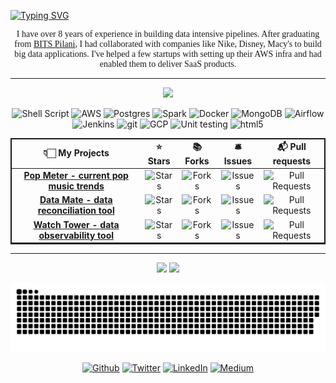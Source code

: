 [//]: # (Dynamically Typing Header: https://readme-typing-svg.demolab.com/demo/)
<a href="https://git.io/typing-svg"><img src="https://readme-typing-svg.herokuapp.com?font=Pacifico&size=40&duration=3000&pause=1000&color=58A6FF&center=true&vCenter=true&width=900&height=120&lines=Hello+There+%F0%9F%99%8B%F0%9F%8F%BB;Meet+me%2C+Bharath+%F0%9F%99%87%F0%9F%8F%BB;I+work+with+%26+lead+Data+Engineering+teams+%F0%9F%91%8A%F0%9F%8F%BB;I+specialize+in+Big+Data+%26+ML+Pipelines+%F0%9F%99%8C%F0%9F%8F%BB" alt="Typing SVG" /></a>

[//]: # (Text below the dynamic header)
<div align="center">
    <div style="text-align: center; width: 100%;">
        <p style="font-family: Copperplate, Papyrus, fantasy;">
            I have over 8 years of experience in building data intensive pipelines. After graduating from <a href="https://www.bits-pilani.ac.in/MediaRanking">BITS Pilani</a>, I had collaborated with companies like Nike, Disney, Macy's to build big data applications. I've helped a few startups with setting up their AWS infra and
            had enabled them to deliver SaaS products.
        </p>
    </div>
</div>



----

<div align="center">

![](https://camo.githubusercontent.com/a3ccfae79c559d3ff0c7ece89882c93bf278d01f0d2a1d908e19497630dca49d/68747470733a2f2f692e67697068792e636f6d2f6d656469612f4c4d7439363338644f38646674416a74636f2f3230302e77656270)


<div style="margin-left:0px; width:100%;">
<p>
  <img alt="Shell Script" src="https://img.shields.io/badge/Shell_Script-121011?style=for-the-badge&logo=gnu-bash&logoColor=white" />
  <img alt="AWS" src="https://img.shields.io/badge/AWS (+Hadoop)-232F3E?style=for-the-badge&logo=amazon-aws&logoColor=white" />
  <img alt="Postgres" src="https://img.shields.io/badge/PGSQL(+RDS)-316192?style=for-the-badge&logo=postgresql&logoColor=white" />
  <img alt="Spark" src="https://img.shields.io/badge/PySpark (@EMR/@DBR/+Glue)-FF3621?style=for-the-badge&logo=Databricks&logoColor=white" />
  <img alt="Docker" src="https://img.shields.io/badge/-Docker-46a2f1?style=for-the-badge&logo=docker&logoColor=white" />
  <img alt="MongoDB" src="https://img.shields.io/badge/-MongoDB-13aa52?style=for-the-badge&logo=mongodb&logoColor=white" />
  <img alt="Airflow" src="https://img.shields.io/badge/Airflow-017CEE?style=for-the-badge&logo=Apache%20Airflow&logoColor=black" />
  <img alt="Jenkins" src="https://img.shields.io/badge/Jenkins-D24939?style=for-the-badge&logo=Jenkins&logoColor=white" />
  <img alt="git" src="https://img.shields.io/badge/-Git-F05032?style=for-the-badge&logo=git&logoColor=white" />
  <img alt="GCP" src="https://img.shields.io/badge/-GCP-1a73e8?style=for-the-badge&logo=google-cloud&logoColor=white" />
  <img alt="Unit testing" src="https://img.shields.io/badge/Unit_testing-14354C?style=for-the-badge&logo=python&logoColor=white" />
  <img alt="html5" src="https://img.shields.io/badge/-HTML5-E34F26?style=for-the-badge&logo=html5&logoColor=white" />
</p>
</div>
</DIV>


<table width="80%" style="margin: 0 auto; border:2px solid;text-align:center">
  <thead align="center">
    <tr border: none;>
      <td><b>👇🏻 My Projects</b></td>
      <td><b>⭐ Stars</b></td>
      <td><b>📚 Forks</b></td>
      <td><b>🛎 Issues</b></td>
      <td><b>📬 Pull requests</b></td>
    </tr>
  </thead>
  <tbody>
    <tr>
      <td style="text-align: center"><a href="https://github.com/bharathpatnaik/pop-meter"><b>Pop Meter - current pop music trends</b></a></td>
      <td style="text-align: center"><img alt="Stars" src="https://img.shields.io/github/stars/bharathpatnaik/pop-meter?style=flat-square&labelColor=343b41"/></td>
      <td style="text-align: center"><img alt="Forks" src="https://img.shields.io/github/forks/bharathpatnaik/pop-meter?style=flat-square&labelColor=343b41"/></td>
      <td style="text-align: center"><img alt="Issues" src="https://img.shields.io/github/issues/bharathpatnaik/pop-meter?style=flat-square&labelColor=343b41"/></td>
      <td style="text-align: center"><img alt="Pull Requests" src="https://img.shields.io/github/issues-pr/bharathpatnaik/pop-meter?style=flat-square&labelColor=343b41"/></td>
    </tr>
	  <tr>
      <td style="text-align: center"><a href="https://github.com/bharathpatnaik/data-mate"><b>Data Mate - data reconciliation tool</b></a></td>
      <td style="text-align: center"><img alt="Stars" src="https://img.shields.io/github/stars/bharathpatnaik/data-mate?style=flat-square&labelColor=343b41"/></td>
      <td style="text-align: center"><img alt="Forks" src="https://img.shields.io/github/forks/bharathpatnaik/data-mate?style=flat-square&labelColor=343b41"/></td>
      <td style="text-align: center"><img alt="Issues" src="https://img.shields.io/github/issues/bharathpatnaik/data-mate?style=flat-square&labelColor=343b41"/></td>
      <td style="text-align: center"><img alt="Pull Requests" src="https://img.shields.io/github/issues-pr/bharathpatnaik/data-mate?style=flat-square&labelColor=343b41"/></td>
    </tr>
    <tr>
      <td style="text-align: center"><a href="https://github.com/bharathpatnaik/watch-tower"><b>Watch Tower - data observability tool</b></a></td>
      <td style="text-align: center"><img alt="Stars" src="https://img.shields.io/github/stars/bharathpatnaik/watch-tower?style=flat-square&labelColor=343b41"/></td>
      <td style="text-align: center"><img alt="Forks" src="https://img.shields.io/github/forks/bharathpatnaik/watch-tower?style=flat-square&labelColor=343b41"/></td>
      <td style="text-align: center"><img alt="Issues" src="https://img.shields.io/github/issues/bharathpatnaik/watch-tower?style=flat-square&labelColor=343b41"/></td>
      <td style="text-align: center"><img alt="Pull Requests" src="https://img.shields.io/github/issues-pr/bharathpatnaik/watch-tower?style=flat-square&labelColor=343b41"/></td>
    </tr>
  </tbody>
</table>

----

<div align="center">

[![](https://github-readme-stats.vercel.app/api?username=bharathpatnaik&show_icons=true&theme=tokyonight&hide_border=true&locale=en)](https://github.com/bharathpatnaik)
[![](https://github-readme-streak-stats.herokuapp.com/?user=bharathpatnaik&theme=material-palenight)](https://github.com/bharathpatnaik)
</div>


<p align="center">
  <img  src="https://github.com/bharathpatnaik/bharathpatnaik/blob/output/github-contribution-grid-snake.svg"
    alt="Grid that summarizes my contribution" />
</p>


<DIV align="center">
<p><a href="https://github.com/bharathpatnaik" target="_blank"><img alt="Github" src="https://img.shields.io/badge/GitHub-%2312100E.svg?&style=for-the-badge&logo=Github&logoColor=white" /></a> 
   <a href="https://twitter.com/Guibz16" target="_blank"><img alt="Twitter" src="https://img.shields.io/badge/twitter-%231DA1F2.svg?&style=for-the-badge&logo=twitter&logoColor=white" /></a> 
   <a href="https://www.linkedin.com/in/thomas-guibert" target="_blank"><img alt="LinkedIn" src="https://img.shields.io/badge/linkedin-%230077B5.svg?&style=for-the-badge&logo=linkedin&logoColor=white" /></a> 
   <a href="https://medium.com/@th.guibert" target="_blank"><img alt="Medium" src="https://img.shields.io/badge/medium-%2312100E.svg?&style=for-the-badge&logo=medium&logoColor=white" /></a>
</p>
</DIV>